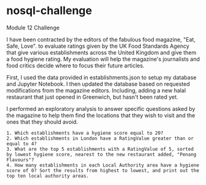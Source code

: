# nosql-challenge
Module 12 Challenge

I have been contracted by the editors of the fabulous food magazine, "Eat, Safe, Love". to evaluate ratings given by the UK Food Standards Agency that give various establishments across the United Kingdom and give them a food hygiene rating. My evaluation will help the magazine's journalists and food critics decide where to focus their future articles. 

First, I used the data provided in establishments.json to setup my database and Jupyter Notebook. I then updated the database based on requested modifications from the magazine editors. Including, adding a new halal restaurant that just opened in Greenwich, but hasn't been rated yet. 

I performed an exploratory analysis to answer specific questions asked by the magazine to help them find the locations that they wish to visit and the ones that they should avoid.

    1. Which establishments have a hygiene score equal to 20?
    2. Which establishments in London have a RatingValue greater than or equal to 4?
    3. What are the top 5 establishments with a RatingValue of 5, sorted by lowest hygiene score, nearest to the new restaurant added, "Penang Flavours"?
    4. How many establishments in each Local Authority area have a hygiene score of 0? Sort the results from highest to lowest, and print out the top ten local authority areas.



